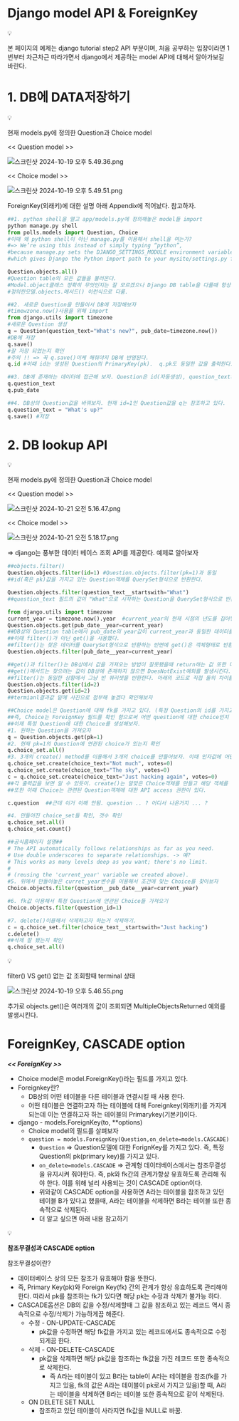 # Django model API & ForeignKey

<aside>
💡

본 페이지의 예제는 django tutorial step2 API 부분이며, 처음 공부하는 입장이라면 1번부터 차근차근 따라가면서 django에서 제공하는 model API에 대해서 알아가보길 바란다. 

</aside>

# 1. DB에 DATA저장하기

<aside>
💡

현재 models.py에 정의한 Question과 Choice model

 << Question model >>

![스크린샷 2024-10-19 오후 5.49.36.png](Django%20model%20API%20&%20ForeignKey%20124a18d08ab080aeaa43fce3d749db12/%25E1%2584%2589%25E1%2585%25B3%25E1%2584%258F%25E1%2585%25B3%25E1%2584%2585%25E1%2585%25B5%25E1%2586%25AB%25E1%2584%2589%25E1%2585%25A3%25E1%2586%25BA_2024-10-19_%25E1%2584%258B%25E1%2585%25A9%25E1%2584%2592%25E1%2585%25AE_5.49.36.png)

<< Choice model >> 

![스크린샷 2024-10-19 오후 5.49.51.png](Django%20model%20API%20&%20ForeignKey%20124a18d08ab080aeaa43fce3d749db12/%25E1%2584%2589%25E1%2585%25B3%25E1%2584%258F%25E1%2585%25B3%25E1%2584%2585%25E1%2585%25B5%25E1%2586%25AB%25E1%2584%2589%25E1%2585%25A3%25E1%2586%25BA_2024-10-19_%25E1%2584%258B%25E1%2585%25A9%25E1%2584%2592%25E1%2585%25AE_5.49.51.png)

ForeignKey(외래키)에 대한 설명 아래 Appendix에 적어놨다. 참고하자. 

</aside>

```python
##1. python shell을 열고 app/models.py에 정의해놓은 model들 import
python manage.py shell 
from polls.models import Question, Choice
#이때 왜 python shell이 아닌 manage.py를 이용해서 shell을 여는가? 
#=> We’re using this instead of simply typing “python”, 
#because manage.py sets the DJANGO_SETTINGS_MODULE environment variable, 
#which gives Django the Python import path to your mysite/settings.py file.

Question.objects.all()
#Question table의 모든 값들을 불러온다.
#Model.object클래스 정확히 무엇인지는 잘 모르겠으나 Django DB table을 다룰때 항상
#정의한모델.objects.메서드() 이런식으로 다룸. 

##2. 새로운 Question을 만들어서 DB에 저장해보자
#timewzone.now()사용을 위해 import
from django.utils import timezone
#새로운 Question 생성  
q = Question(question_text="What's new?", pub_date=timezone.now())
#DB에 저장
q.save() 
#잘 저장 되었는지 확인 
#주의 !! => 꼭 q.save()이케 해줘야지 DB에 반영된다.
q.id #이때 id는 생성된 Question의 PrimaryKey(pk).  q.pk도 동일한 값을 출력한다.

##3. DB에 존재하는 데이터에 접근해 보자. Question은 id(자동생성), question_text와 pub_date 이렇게 3개의 필드가 있다.
q.question_text
q.pub_date

##4. DB상의 Question값을 바꿔보자. 현재 id=1인 Question값을 q는 참조하고 있다. 
q.question_text = "What's up?"
q.save() #저장 
```

# 2. DB lookup API

<aside>
💡

현재 models.py에 정의한 Question과 Choice model

 << Question model >>

![스크린샷 2024-10-21 오전 5.16.47.png](Django%20model%20API%20&%20ForeignKey%20124a18d08ab080aeaa43fce3d749db12/%25E1%2584%2589%25E1%2585%25B3%25E1%2584%258F%25E1%2585%25B3%25E1%2584%2585%25E1%2585%25B5%25E1%2586%25AB%25E1%2584%2589%25E1%2585%25A3%25E1%2586%25BA_2024-10-21_%25E1%2584%258B%25E1%2585%25A9%25E1%2584%258C%25E1%2585%25A5%25E1%2586%25AB_5.16.47.png)

 << Choice model >>

![스크린샷 2024-10-21 오전 5.18.17.png](Django%20model%20API%20&%20ForeignKey%20124a18d08ab080aeaa43fce3d749db12/%25E1%2584%2589%25E1%2585%25B3%25E1%2584%258F%25E1%2585%25B3%25E1%2584%2585%25E1%2585%25B5%25E1%2586%25AB%25E1%2584%2589%25E1%2585%25A3%25E1%2586%25BA_2024-10-21_%25E1%2584%258B%25E1%2585%25A9%25E1%2584%258C%25E1%2585%25A5%25E1%2586%25AB_5.18.17.png)

</aside>

⇒ django는 풍부한 데이터 베이스 조회 API를 제공한다. 예제로 알아보자  

```python
##objects.filter()
Question.objects.filter(id=1) #Question.objects.filter(pk=1)과 동일
##id(혹은 pk)값을 가지고 있는 Question객체를 QuerySet형식으로 반환한다.

Question.objects.filter(question_text__startswith="What")
##question_text 필드의 값이 "What"으로 시작하는 Question을 QuerySet형식으로 반환한다.

from django.utils import timezone
current_year = timezone.now().year  #current_year의 현재 시점의 년도를 집어넣는다. 
Question.objects.get(pub_date__year=current_year) 
##DB상의 Question table에서 pub_date의 year값이 current_year과 동일한 데이터를 가져온다.
##이때 filter()가 아닌 get()을 사용했다. 
##filter()는 찾은 데이터를 QuerySet형식으로 반환하는 반면에 get()은 객체형태로 반환한다. 직접 확인해 보자
Question.objects.filter(pub_date__year=current_year)

##get()과 filter()는 DB상에서 값을 가져오는 방법이 잘못됐을때 return하는 값 또한 다르다. 
##get()메서드는 찾으려는 값이 DB상에 존재하지 않으면 DoesNotExist예외를 발생시킨다. 
##filter()는 동일한 상황에서 그냥 빈 쿼리셋을 반환한다. 아래의 코드로 직접 둘의 차이를 확인해 보자
Question.objects.filter(id=2)
Question.objects.get(id=2)
##termianl결과값 밑에 사진으로 첨부해 놓겠다 확인해보자

##Choice model은 Question에 대해 fk를 가지고 있다. (특정 Question의 id를 가지고 있다.)
##즉, Choice는 ForeignKey 필드를 확인 함으로써 어떤 question에 대한 choice인지 판단할 수 있다.
##이제 특정 Question에 대한 Choice를 생성해보자.
#1. 원하는 Question을 가져오자
q = Question.objects.get(pk=1)
#2. 현재 pk=1의 Question에 연관된 choice가 있는지 확인
q.choice_set.all()
#3. 3개의 create() method를 이용해서 3개의 choice를 만들어보자. 이때 인자값에 어떤 값들이 들어가야 하는지는 Choice model field를 확인.
q.choice_set.create(choice_text="Not much", votes=0)
q.choice_set.create(choice_text="The sky", votes=0)
c = q.choice_set.create(choice_text="Just hacking again", votes=0)
##각 출력값을 보면 알 수 있듯이. create()는 알맞은 Choice객체를 만들고 해당 객체를 리턴한다.
##또한 이때 Choice는 관련된 Question객체에 대한 API access 권한이 있다.

c.question  ##근데 이거 이해 안됨. question .. ? 어디서 나온거지 ... ? 

#4. 만들어진 choice_set들 확인, 갯수 확인
q.choice_set.all()
q.choice_set.count()

##공식홈페이지 설명## 
# The API automatically follows relationships as far as you need.
# Use double underscores to separate relationships. -> 예?
# This works as many levels deep as you want; there's no limit.
# 
# (reusing the 'current_year' variable we created above).
#5. 위에서 만들어놓은 curret_year변수를 이용해서 조건에 맞는 Choice를 찾아보자 
Choice.objects.filter(question__pub_date__year=current_year)

#6. fk값 이용해서 특정 Question에 연관된 Choice들 가져오기
Choice.objects.filter(question_id=1) 

#7. delete()이용해서 삭제하고자 하는거 삭제하기.
c = q.choice_set.filter(choice_text__startswith="Just hacking")
c.delete()
##삭제 잘 됐는지 확인 
q.choice_set.all()

```

<aside>
💡

filter() VS get() 없는 값 조회할때 terminal 상태

![스크린샷 2024-10-19 오후 5.46.55.png](Django%20model%20API%20&%20ForeignKey%20124a18d08ab080aeaa43fce3d749db12/%25E1%2584%2589%25E1%2585%25B3%25E1%2584%258F%25E1%2585%25B3%25E1%2584%2585%25E1%2585%25B5%25E1%2586%25AB%25E1%2584%2589%25E1%2585%25A3%25E1%2586%25BA_2024-10-19_%25E1%2584%258B%25E1%2585%25A9%25E1%2584%2592%25E1%2585%25AE_5.46.55.png)

추가로 objects.get()은 여러개의 값이 조회되면 MultipleObjectsReturned 예외를 발생시킨다. 

</aside>

# ForeignKey, CASCADE option

***<< ForeignKey >>***

- Choice model은 model.ForeignKey()라는 필드를 가지고 있다.
- Foreignkey란?
    - DB상의 어떤 테이블을 다른 테이블과 연결시킬 때 사용 한다.
    - 어떤 테이블은 연결하고자 하는 테이블에 대해 Foreignkey(외래키)를 가지게 되는데 이는 연결하고자 하는 테이블의 Primarykey(기본키)이다.
- django - models.ForeignKey(to, **options)
    - Choice model의 필드를 살펴보자
    - `question = models.ForeignKey(Question,on_delete=models.CASCADE)`
        - `Question` ⇒  Question모델에 대한 ForignKey를 가지고 있다. 즉, 특정 Question의 pk(primary key)를 가지고 있다.
        - `on_delete=models.CASCADE`  ⇒ 관계형 데이터베이스에서는 참조무결성을 유지시켜 줘야한다.  즉, pk와 fk간의 관계가항상 유효하도록 관리해 줘야 한다. 이를 위해 널리 사용되는 것이 CASCADE option이다.
        - 위와같이 CASCADE option을 사용하면 A라는 테이블을 참조하고 있던 테이블 B가 있다고 했을때, A라는 테이블을 삭제하면 B라는 테이블 또한 종속적으로 삭제된다.
        - 더 알고 싶으면 아래 내용 참고하기

<aside>
💡

**참조무결성과 CASCADE option**

참조무결성이란?

- 데이터베이스 상의 모든 참조가 유효해야 함을 뜻한다.
- 즉, Primary Key(pk)와 Foreign Key(fk) 간의 관계가 항상 유효하도록 관리해야 한다. 따라서 pk를 참조하는 fk가 있다면 해당 pk는 수정과 삭제가 불가능 하다.
- CASCADE옵션은 DB의 값을 수정/삭제할때 그 값을 참조하고 있는 레코드 역시 종속적으로 수정/삭제가 가능하게끔 해준다.
    - 수정 - ON-UPDATE-CASCADE
        - pk값을 수정하면 해당 fk값을 가지고 있는 레코드에서도 종속적으로 수정 되게끔 한다.
    - 삭제 - ON-DELETE-CASCADE
        - pk값을 삭제하면 해당 pk값을 참조하는 fk값을 가진 레코드 또한 종속적으로 삭제한다.
            - 즉 A라는 테이블이 있고 B라는 table이 A라는 테이블을 참조(fk를 가지고 있음, fk의 값은 A라는 테이블이 pk로서 가지고 있음)할 때, A라는 테이블을 삭제하면 B라는 테이블 또한 종속적으로 같이 삭제된다.
    - ON DELETE SET NULL
        - 참조하고 있던 테이블이 사라지면 fk값을 NULL로 바꿈.
</aside>
